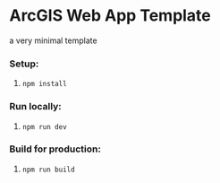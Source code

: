 # ArcGIS Web App Template
a very minimal template

### Setup:
1. `npm install`

### Run locally:
1. `npm run dev`

### Build for production:
1. `npm run build`
